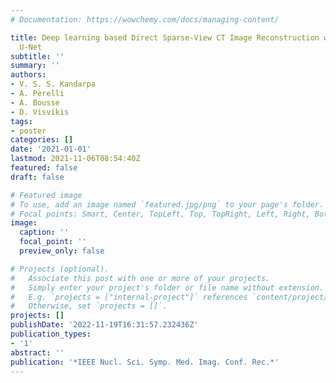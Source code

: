 ```yaml
---
# Documentation: https://wowchemy.com/docs/managing-content/

title: Deep learning based Direct Sparse-View CT Image Reconstruction with Concatenated
  U-Net
subtitle: ''
summary: ''
authors:
- V. S. S. Kandarpa
- A. Perelli
- A. Bousse
- D. Visvikis
tags:
- poster
categories: []
date: '2021-01-01'
lastmod: 2021-11-06T08:54:40Z
featured: false
draft: false

# Featured image
# To use, add an image named `featured.jpg/png` to your page's folder.
# Focal points: Smart, Center, TopLeft, Top, TopRight, Left, Right, BottomLeft, Bottom, BottomRight.
image:
  caption: ''
  focal_point: ''
  preview_only: false

# Projects (optional).
#   Associate this post with one or more of your projects.
#   Simply enter your project's folder or file name without extension.
#   E.g. `projects = ["internal-project"]` references `content/project/deep-learning/index.md`.
#   Otherwise, set `projects = []`.
projects: []
publishDate: '2022-11-19T16:31:57.232436Z'
publication_types:
- '1'
abstract: ''
publication: '*IEEE Nucl. Sci. Symp. Med. Imag. Conf. Rec.*'
---
```

